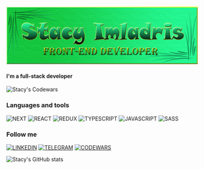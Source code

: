[![Header](https://github.com/Stacy-Imladris/Stacy-Imladris/blob/main/assets/header.png)](https://t.me/stacy_imladris)

#### I'm a full-stack developer

![Stacy's Codewars](https://www.codewars.com/users/Stacy-Imladris/badges/large)

### Languages and tools
![NEXT](https://img.shields.io/badge/NEXT-011805?style=for-the-badge&logo=next.js)
![REACT](https://img.shields.io/badge/REACT-011805?style=for-the-badge&logo=react)
![REDUX](https://img.shields.io/badge/REDUX-011805?style=for-the-badge&logo=redux&logoColor=764abc)
![TYPESCRIPT](https://img.shields.io/badge/TYPESCRIPT-011805?style=for-the-badge&logo=typescript)
![JAVASCRIPT](https://img.shields.io/badge/JAVASCRIPT-011805?style=for-the-badge&logo=javascript)
![SASS](https://img.shields.io/badge/SASS-011805?style=for-the-badge&logo=sass)

### Follow me
[![LINKEDIN](https://img.shields.io/badge/LINKEDIN-011805?style=for-the-badge&logo=linkedin&logoColor=0a66c2)](https://www.linkedin.com/in/anastasiya-belikova-9687b8234/)
[![TELEGRAM](https://img.shields.io/badge/TELEGRAM-011805?style=for-the-badge&logo=telegram)](https://t.me/stacy_imladris)
[![CODEWARS](https://img.shields.io/badge/CODEWARS-011805?style=for-the-badge&logo=codewars&logoColor=bb432c)](https://www.codewars.com/users/Stacy-Imladris)

![Stacy's GitHub stats](https://github-readme-stats.vercel.app/api?username=Stacy-Imladris&show_icons=true&bg_color=DEG,011805,077517&title_color=d0eca1&text_color=4CAF50&border_radius=30&border_color=d0eca1&icon_color=d0eca1&hide=contribs,prs)